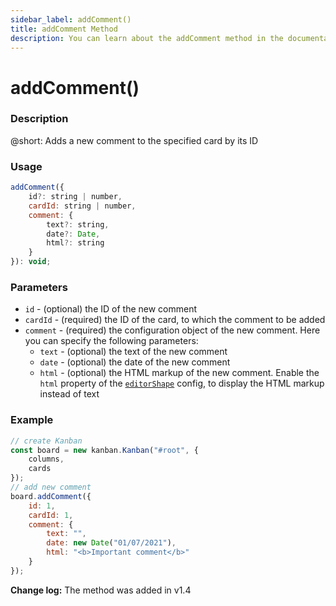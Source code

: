 ```yaml
---
sidebar_label: addComment()
title: addComment Method
description: You can learn about the addComment method in the documentation of the DHTMLX JavaScript Kanban library. Browse developer guides and API reference, try out code examples and live demos, and download a free 30-day evaluation version of DHTMLX Kanban.
---
```


# addComment()

### Description

@short: Adds a new comment to the specified card by its ID

### Usage

~~~jsx {}
addComment({
	id?: string | number,
	cardId: string | number,
	comment: {
		text?: string,
		date?: Date,
		html?: string
	}
}): void;
~~~

### Parameters

- `id` -  (optional) the ID of the new comment
- `cardId` - (required) the ID of the card, to which the comment to be added
- `comment` - (required) the configuration object of the new comment. Here you can specify the following parameters:
	- `text` - (optional) the text of the new comment
	- `date` - (optional) the date of the new comment
	- `html` - (optional) the HTML markup of the new comment. Enable the `html` property of the [`editorShape`](/api/config/js_kanban_editorshape_config/#--parameters-for-a-comments-type) config, to display the HTML markup instead of text

### Example

~~~jsx {7-15}
// create Kanban
const board = new kanban.Kanban("#root", {
	columns,
	cards
});
// add new comment
board.addComment({
	id: 1,
	cardId: 1,
	comment: {
        text: "", 
		date: new Date("01/07/2021"),
        html: "<b>Important comment</b>"
    }
});
~~~

**Change log:** The method was added in v1.4